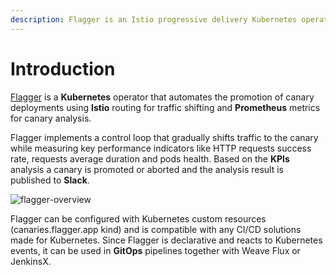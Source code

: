```yaml
---
description: Flagger is an Istio progressive delivery Kubernetes operator
---
```


# Introduction

[Flagger](https://github.com/stefanprodan/flagger) is a **Kubernetes** operator that automates the promotion of canary deployments using **Istio** routing for traffic shifting and **Prometheus** metrics for canary analysis. 

Flagger implements a control loop that gradually shifts traffic to the canary while measuring key performance indicators like HTTP requests success rate, requests average duration and pods health. Based on the **KPIs** analysis a canary is promoted or aborted and the analysis result is published to **Slack**.

![flagger-overview](https://raw.githubusercontent.com/stefanprodan/flagger/master/docs/diagrams/flagger-overview.png)

Flagger can be configured with Kubernetes custom resources \(canaries.flagger.app kind\) and is compatible with any CI/CD solutions made for Kubernetes. Since Flagger is declarative and reacts to Kubernetes events, it can be used in **GitOps** pipelines together with Weave Flux or JenkinsX.

